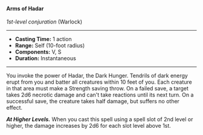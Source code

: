 #### Arms of Hadar
*1st-level conjuration* (Warlock)
___
- **Casting Time:** 1 action
- **Range:** Self (10-foot radius)
- **Components:** V, S
- **Duration:** Instantaneous
---
You invoke the power of Hadar, the Dark Hunger. Tendrils of dark energy erupt from you and batter all creatures within 10 feet of you. Each creature in that area must make a Strength saving throw. On a failed save, a target takes 2d6 necrotic damage and can't take reactions until its next turn. On a successful save, the creature takes half damage, but suffers no other effect.

***At Higher Levels.*** When you cast this spell using a spell slot of 2nd level or higher, the damage increases by 2d6 for each slot level above 1st.